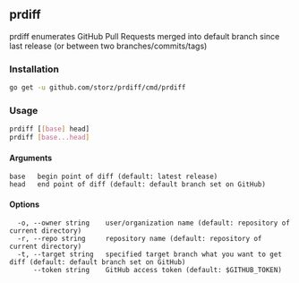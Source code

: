 ## prdiff

prdiff enumerates GitHub Pull Requests merged into default branch since last release (or between two branches/commits/tags)

### Installation

```sh
go get -u github.com/storz/prdiff/cmd/prdiff
```

### Usage

```sh
prdiff [[base] head]
prdiff [base...head]
```

#### Arguments

```
base   begin point of diff (default: latest release)
head   end point of diff (default: default branch set on GitHub)
```

#### Options

```
  -o, --owner string    user/organization name (default: repository of current directory)
  -r, --repo string     repository name (default: repository of current directory)
  -t, --target string   specified target branch what you want to get diff (default: default branch set on GitHub)
      --token string    GitHub access token (default: $GITHUB_TOKEN)
```
